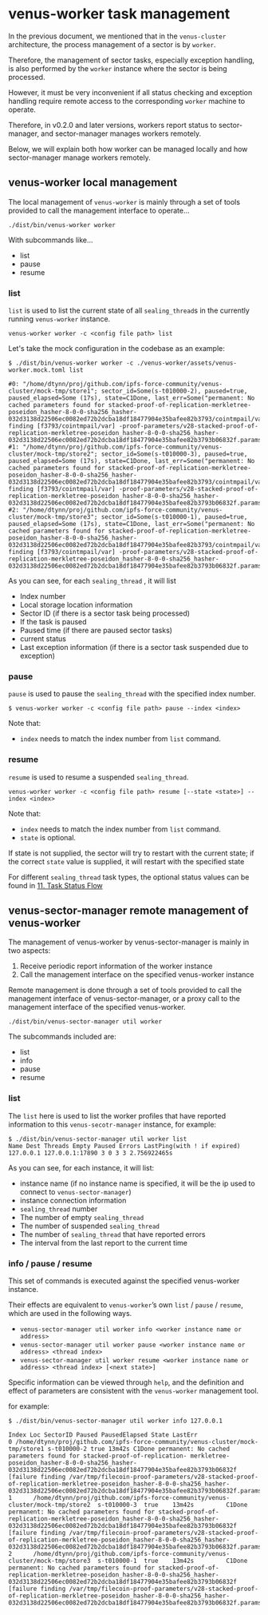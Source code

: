 # venus-worker task management

In the previous document, we mentioned that in the `venus-cluster` architecture, the process management of a sector is by `worker`.

Therefore, the management of sector tasks, especially exception handling, is also performed by the `worker` instance where the sector is being processed.

However, it must be very inconvenient if all status checking and exception handling require remote access to the corresponding `worker` machine to operate.

Therefore, in v0.2.0 and later versions, workers report status to sector-manager, and sector-manager manages workers remotely.

Below, we will explain both how worker can be managed locally and how sector-manager manage workers remotely.

## venus-worker local management

The local management of `venus-worker` is mainly through a set of tools provided to call the management interface to operate…


```
./dist/bin/venus-worker worker
```

With subcommands like…

- list
- pause
- resume


### list

`list` is used to list the current state of all `sealing_thread`s in the currently running `venus-worker` instance.

```
venus-worker worker -c <config file path> list
```

Let's take the mock configuration in the codebase as an example:

```
$ ./dist/bin/venus-worker worker -c ./venus-worker/assets/venus-worker.mock.toml list

#0: "/home/dtynn/proj/github.com/ipfs-force-community/venus-cluster/mock-tmp/store1"; sector_id=Some(s-t010000-2), paused=true, paused_elapsed=Some (17s), state=C1Done, last_err=Some("permanent: No cached parameters found for stacked-proof-of-replication-merkletree-poseidon_hasher-8-0-0-sha256_hasher-032d3138d22506ec0082ed72b2dcba18df18477904e35bafee82b3793/cointmpail/var finding [f3793/cointmpail/var] -proof-parameters/v28-stacked-proof-of-replication-merkletree-poseidon_hasher-8-0-0-sha256_hasher-032d3138d22506ec0082ed72b2dcba18df18477904e35bafee82b3793b06832f.params]")
#1: "/home/dtynn/proj/github.com/ipfs-force-community/venus-cluster/mock-tmp/store2"; sector_id=Some(s-t010000-3), paused=true, paused_elapsed=Some (17s), state=C1Done, last_err=Some("permanent: No cached parameters found for stacked-proof-of-replication-merkletree-poseidon_hasher-8-0-0-sha256_hasher-032d3138d22506ec0082ed72b2dcba18df18477904e35bafee82b3793/cointmpail/var finding [f3793/cointmpail/var] -proof-parameters/v28-stacked-proof-of-replication-merkletree-poseidon_hasher-8-0-0-sha256_hasher-032d3138d22506ec0082ed72b2dcba18df18477904e35bafee82b3793b06832f.params]")
#2: "/home/dtynn/proj/github.com/ipfs-force-community/venus-cluster/mock-tmp/store3"; sector_id=Some(s-t010000-1), paused=true, paused_elapsed=Some (17s), state=C1Done, last_err=Some("permanent: No cached parameters found for stacked-proof-of-replication-merkletree-poseidon_hasher-8-0-0-sha256_hasher-032d3138d22506ec0082ed72b2dcba18df18477904e35bafee82b3793/cointmpail/var finding [f3793/cointmpail/var] -proof-parameters/v28-stacked-proof-of-replication-merkletree-poseidon_hasher-8-0-0-sha256_hasher-032d3138d22506ec0082ed72b2dcba18df18477904e35bafee82b3793b06832f.params]")
```

As you can see, for each `sealing_thread` , it will list

- Index number
- Local storage location information
- Sector ID (if there is a sector task being processed)
- If the task is paused
- Paused time (if there are paused sector tasks)
- current status
- Last exception information (if there is a sector task suspended due to exception)



### pause

`pause` is used to pause the `sealing_thread` with the specified index number.

```
$ venus-worker worker -c <config file path> pause --index <index>
```

Note that:

- `index` needs to match the index number from `list` command.



### resume

`resume` is used to resume a suspended `sealing_thread`. 

```
venus-worker worker -c <config file path> resume [--state <state>] --index <index>
```

Note that:

- `index` needs to match the index number from `list` command.
- `state` is optional.

If state is not supplied, the sector will try to restart with the current state; if the correct `state` value is supplied, it will restart with the specified state

For different `sealing_thread` task types, the optional status values ​​can be found in [11. Task Status Flow](./11.task-status-flow.md)



## venus-sector-manager remote management of venus-worker

The management of venus-worker by venus-sector-manager is mainly in two aspects:

1. Receive periodic report information of the worker instance
2. Call the management interface on the specified venus-worker instance

Remote management is done through a set of tools provided to call the management interface of venus-sector-manager, or a proxy call to the management interface of the specified venus-worker.

```
./dist/bin/venus-sector-manager util worker
```

The subcommands included are:

- list
- info
- pause
- resume

### list

The `list` here is used to list the worker profiles that have reported information to this `venus-secotr-manager` instance, for example:

```
$ ./dist/bin/venus-sector-manager util worker list
Name Dest Threads Empty Paused Errors LastPing(with ! if expired)
127.0.0.1 127.0.0.1:17890 3 0 3 3 2.756922465s
```

As you can see, for each instance, it will list:

- instance name (if no instance name is specified, it will be the ip used to connect to `venus-sector-manager`)
- instance connection information
- `sealing_thread` number
- The number of empty `sealing_thread`
- The number of suspended `sealing_thread`
- The number of `sealing_thread` that have reported errors
- The interval from the last report to the current time



### info / pause / resume

This set of commands is executed against the specified venus-worker instance.

Their effects are equivalent to `venus-worker`’s own `list` / `pause` / `resume`, which are used in the following ways.

- `venus-sector-manager util worker info <worker instance name or address>`
- `venus-sector-manager util worker pause <worker instance name or address> <thread index>`
- `venus-sector-manager util worker resume <worker instance name or address> <thread index> [<next state>]`

Specific information can be viewed through `help`, and the definition and effect of parameters are consistent with the `venus-worker` management tool.

for example:

```
$ ./dist/bin/venus-sector-manager util worker info 127.0.0.1

Index Loc SectorID Paused PausedElapsed State LastErr
0 /home/dtynn/proj/github.com/ipfs-force-community/venus-cluster/mock-tmp/store1 s-t010000-2 true 13m42s C1Done permanent: No cached parameters found for stacked-proof-of-replication- merkletree-poseidon_hasher-8-0-0-sha256_hasher-032d3138d22506ec0082ed72b2dcba18df18477904e35bafee82b3793b06832f [failure finding /var/tmp/filecoin-proof-parameters/v28-stacked-proof-of-replication-merkletree-poseidon_hasher-8-0-0-sha256_hasher-032d3138d22506ec0082ed72b2dcba18df18477904e35bafee82b3793b06832f.params]
1      /home/dtynn/proj/github.com/ipfs-force-community/venus-cluster/mock-tmp/store2  s-t010000-3  true    13m42s         C1Done  permanent: No cached parameters found for stacked-proof-of-replication-merkletree-poseidon_hasher-8-0-0-sha256_hasher-032d3138d22506ec0082ed72b2dcba18df18477904e35bafee82b3793b06832f [failure finding /var/tmp/filecoin-proof-parameters/v28-stacked-proof-of-replication-merkletree-poseidon_hasher-8-0-0-sha256_hasher-032d3138d22506ec0082ed72b2dcba18df18477904e35bafee82b3793b06832f.params]
2      /home/dtynn/proj/github.com/ipfs-force-community/venus-cluster/mock-tmp/store3  s-t010000-1  true    13m42s         C1Done  permanent: No cached parameters found for stacked-proof-of-replication-merkletree-poseidon_hasher-8-0-0-sha256_hasher-032d3138d22506ec0082ed72b2dcba18df18477904e35bafee82b3793b06832f [failure finding /var/tmp/filecoin-proof-parameters/v28-stacked-proof-of-replication-merkletree-poseidon_hasher-8-0-0-sha256_hasher-032d3138d22506ec0082ed72b2dcba18df18477904e35bafee82b3793b06832f.params]
```
